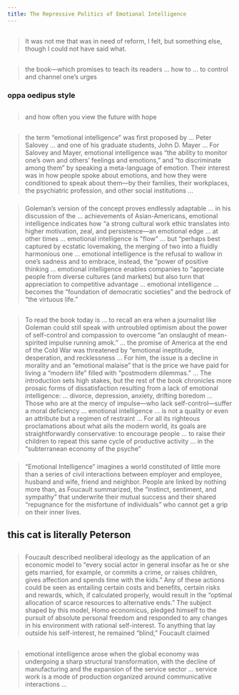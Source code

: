 ```yaml
---
title: The Repressive Politics of Emotional Intelligence
---
```


##
> It was not me that was in need of reform, I felt, but something else, though I could not have said what.
##
> the book—which promises to teach its readers ... how to ... to control and channel one’s urges
### oppa oedipus style
##
> and how often you view the future with hope
## 
> the term “emotional intelligence” was first proposed by ... Peter Salovey ... and one of his graduate students, John D. Mayer ... For Salovey and Mayer, emotional intelligence was “the ability to monitor one’s own and others’ feelings and emotions,” and “to discriminate among them” by speaking a meta-language of emotion. Their interest was in how people spoke about emotions, and how they were conditioned to speak about them—by their families, their workplaces, the psychiatric profession, and other social institutions ...
### 
> Goleman’s version of the concept proves endlessly adaptable ... in his discussion of the ... achievements of Asian-Americans, emotional intelligence indicates how “a strong cultural work ethic translates into higher motivation, zeal, and persistence—an emotional edge ... at other times ... emotional intelligence is "flow" ... but “perhaps best captured by ecstatic lovemaking, the merging of two into a fluidly harmonious one ... emotional intelligence is the refusal to wallow in one’s sadness and to embrace, instead, the “power of positive thinking ... emotional intelligence enables companies to “appreciate people from diverse cultures (and markets) but also turn that appreciation to competitive advantage ... emotional intelligence ... becomes the “foundation of democratic societies” and the bedrock of “the virtuous life.”
##
> To read the book today is ... to recall an era when a journalist like Goleman could still speak with untroubled optimism about the power of self-control and compassion to overcome “an onslaught of mean-spirited impulse running amok.” ... the promise of America at the end of the Cold War was threatened by “emotional ineptitude, desperation, and recklessness ... For him, the issue is a decline in morality and an “emotional malaise” that is the price we have paid for living a “modern life” filled with “postmodern dilemmas.” ... The introduction sets high stakes, but the rest of the book chronicles more prosaic forms of dissatisfaction resulting from a lack of emotional intelligence: ... divorce, depression, anxiety, drifting boredom ... Those who are at the mercy of impulse—who lack self-control—suffer a moral deficiency ... emotional intelligence ... is not a quality or even an attribute but a regimen of restraint ... For all its righteous proclamations about what ails the modern world, its goals are straightforwardly conservative: to encourage people ... to raise their children to repeat this same cycle of productive activity ... in the “subterranean economy of the psyche”
### 
> “Emotional Intelligence” imagines a world constituted of little more than a series of civil interactions between employer and employee, husband and wife, friend and neighbor. People are linked by nothing more than, as Foucault summarized, the “instinct, sentiment, and sympathy” that underwrite their mutual success and their shared “repugnance for the misfortune of individuals” who cannot get a grip on their inner lives.
## this cat is literally Peterson
## 
> Foucault described neoliberal ideology as the application of an economic model to “every social actor in general insofar as he or she gets married, for example, or commits a crime, or raises children, gives affection and spends time with the kids.” Any of these actions could be seen as entailing certain costs and benefits, certain risks and rewards, which, if calculated properly, would result in the “optimal allocation of scarce resources to alternative ends.” The subject shaped by this model, Homo economicus, pledged himself to the pursuit of absolute personal freedom and responded to any changes in his environment with rational self-interest. To anything that lay outside his self-interest, he remained “blind,” Foucault claimed
## 
> emotional intelligence arose when the global economy was undergoing a sharp structural transformation, with the decline of manufacturing and the expansion of the service sector ... service work is a mode of production organized around communicative interactions ...
##
##
##
##
##
##
##
##
##
##
##
##
##
##
##
